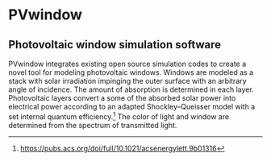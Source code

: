 # PVwindow
## Photovoltaic window simulation software

PVwindow integrates existing open source simulation codes to create a novel tool for modeling photovoltaic windows. Windows are modeled as a stack with solar irradiation impinging the outer surface with an arbitrary angle of incidence. The amount of absorption is determined in each layer. Photovoltaic layers convert a some of the absorbed solar power into electrical power according to an adapted Shockley–Queisser model with a set internal quantum efficiency.[^1] The color of light and window are determined from the spectrum of transmitted light.


[^1]: https://pubs.acs.org/doi/full/10.1021/acsenergylett.9b01316
